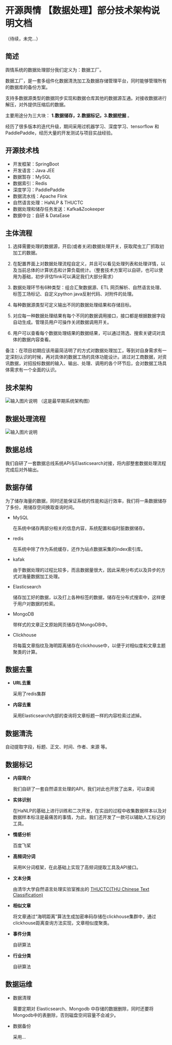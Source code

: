 # 开源舆情 【数据处理】部分技术架构说明文档
（待续，未完...）

## 简述

舆情系统的数据处理部分我们定义为：数据工厂。

数据工厂，是一套多组件化数据清洗加工及数据存储管理平台，同时能够管理所有的数据库的备份方案。

支持多数据源类型的数据同步实现和数据仓库其他的数据源互通。对接收数据进行解压，对外提供压缩后的数据。

主要用途分为三大块： **1.数据储存，2.数据标记，3.数据挖掘** 。

经历了很多版本的迭代升级，期间采用过机器学习、深度学习、tensorflow 和 PaddlePaddle，经历大量的开发测试与项目实战经验。

## 开源技术栈
- 开发框架：SpringBoot
- 开发语言：Java JEE
- 数据暂存：MySQL
- 数据索引：Redis
- 深度学习：PaddlePaddle
- 数据流水线：Apache Flink
- 自然语言处理：HaNLP & THUCTC
- 数据处理和储存任务发送：Kafka&Zookeeper
- 数据中台：自研 & DataEase



## 主体流程
1. 选择需要处理的数据源，开启(或者关闭)数据处理开关，获取爬虫工厂抓取初加工的数据。

2. 在配置界面上对数据处理流程自定义，并且可以看见处理列表和处理详情，以及当前总体的计算状态和计算负载统计。（整套技术方案可以自研，也可以使用为基础，初步评估flink可以满足我们大部分需求）

3. 数据处理环节有6种类型：组合汇聚数据源、ETL 网页解析、自然语言处理、标签工场标记、自定义python java反射代码、对附件的处理。

4. 每种数据源类型可定义输出不同的数据处理结果和存储目标。

5. 对应每一种数据处理结果有每个不同的数据调用接口，接口都是根据数据字段自动生成。管理员用户可操作关闭数据调用开关。

6. 用户可以查看每个数据处理结果的数据结果，可以通过筛选、搜索关键词对具体的数据内容查看。

备注：在项目初期应该用最简洁明了的方式对数据处理加工，等到对自身需求有一定深刻认识的时候，再对具体的数据工场的具体功能设计。进过对工商数据，对资讯数据，对招投标数据的输入、输出、处理、调用的各个环节后，会对数据工场具体需求有一个全面的认识。


## 技术架构

![输入图片说明](ProIMG/Im0bekTbfnilPyHVt1rWJA.png)
（这是最早期系统架构图）


## 数据处理流程
![输入图片说明](ProIMG/20220219-234818.png)



## 数据总线

  我们自研了一套数据总线系统API与Elasticsearch对接，将内部整套数据处理流程完成后对外输出。
  


## 数据存储

 为了储存海量的数据，同时还能保证系统的性能和运行效率，我们将一条数据储存了多份，用储存空间换取查询时间。

-  MySQL 

   在系统中储存两部分相关的信息内容，系统配置和临时脏数据储存。

- redis

  在系统中除了作为系统缓存，还作为站点数据采集的index索引库。

- kafak

  由于数据处理的过程比较多，而且数据量很大，因此采用分布式以及异步的方式对海量数据加工处理。

- Elasticsearch

  储存加工好的数据，以及打上各种标签的数据，储存在分布式搜索中，这样便于用户对数据的检索。

- MongoDB

  带样式的文章正文原始网页储存在MongoDB中。

- Clickhouse

  将每篇文章指纹及海明距离储存在clickhouse中，以便于对相似度和文章主题聚类的计算。



## 数据去重
-   **URL去重** 

    采用了redis集群


- **内容去重** 

    采用Elasticsearch内部的查询将文章标题一样的内容检索过滤掉。


## 数据清洗

自动提取字段，标题、正文、时间、作者、来源 等。


## 数据标记

- **内容简介**

    我们自研了一套自然语言处理的API，我们对此也开放了出来，可以查阅

- **实体识别**

  在HaNLP的基础上进行训练和二次开发，在实战的过程中收集数据样本以及对数据样本标注是最痛苦的事情，为此，我们还开发了一款可以辅助人工标记的工具。

- **情感分析**

  百度飞桨

- **高频词分词** 

  采用IK分词框架，在此基础上实现了高频词提取工具及API接口。
  

- **文本分类** 

  由清华大学自然语言处理实验室推出的 [THUCTC(THU Chinese Text Classification)](http://http://thuctc.thunlp.org/)

-  **相似文章** 

   将文章通过“海明距离”算法生成加密串码存储在clickhouse集群中，通过clickhouse距离查询方法实现，文章相似度聚类。

- **事件分类**

    自研算法

- **行业分类**

    自研算法
    



## 数据运维
- 数据清理
   
  需要定期对  Elasticsearch、Mongodb 中存储的数据删除，同时还要将Mongodb中的表删除，否则磁盘空间容量不会减少。

- 数据备份

  采用...




